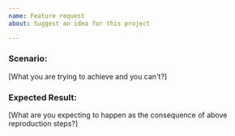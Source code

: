 ```yaml
---
name: Feature request
about: Suggest an idea for this project

---
```


### Scenario:
[What you are trying to achieve and you can't?]

### Expected Result:
[What are you expecting to happen as the consequence of above reproduction steps?]
